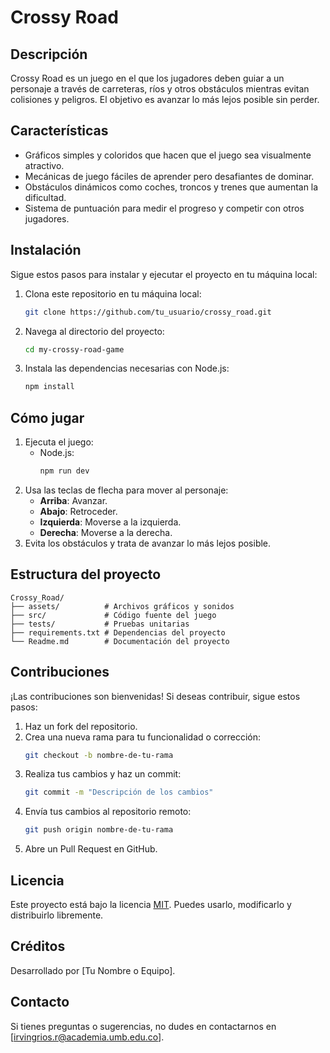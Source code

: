 # Crossy Road

## Descripción
Crossy Road es un juego en el que los jugadores deben guiar a un personaje a través de carreteras, ríos y otros obstáculos mientras evitan colisiones y peligros. El objetivo es avanzar lo más lejos posible sin perder.

## Características
- Gráficos simples y coloridos que hacen que el juego sea visualmente atractivo.
- Mecánicas de juego fáciles de aprender pero desafiantes de dominar.
- Obstáculos dinámicos como coches, troncos y trenes que aumentan la dificultad.
- Sistema de puntuación para medir el progreso y competir con otros jugadores.

## Instalación
Sigue estos pasos para instalar y ejecutar el proyecto en tu máquina local:

1. Clona este repositorio en tu máquina local:
   ```bash
   git clone https://github.com/tu_usuario/crossy_road.git
   ```
2. Navega al directorio del proyecto:
   ```bash
   cd my-crossy-road-game
   ```
3. Instala las dependencias necesarias con Node.js:
   ```bash
   npm install
   ```

## Cómo jugar
1. Ejecuta el juego:
   - Node.js:
     ```bash
     npm run dev
     ```
2. Usa las teclas de flecha para mover al personaje:
   - **Arriba**: Avanzar.
   - **Abajo**: Retroceder.
   - **Izquierda**: Moverse a la izquierda.
   - **Derecha**: Moverse a la derecha.
3. Evita los obstáculos y trata de avanzar lo más lejos posible.

## Estructura del proyecto
```
Crossy_Road/
├── assets/          # Archivos gráficos y sonidos
├── src/             # Código fuente del juego
├── tests/           # Pruebas unitarias
├── requirements.txt # Dependencias del proyecto
└── Readme.md        # Documentación del proyecto
```

## Contribuciones
¡Las contribuciones son bienvenidas! Si deseas contribuir, sigue estos pasos:

1. Haz un fork del repositorio.
2. Crea una nueva rama para tu funcionalidad o corrección:
   ```bash
   git checkout -b nombre-de-tu-rama
   ```
3. Realiza tus cambios y haz un commit:
   ```bash
   git commit -m "Descripción de los cambios"
   ```
4. Envía tus cambios al repositorio remoto:
   ```bash
   git push origin nombre-de-tu-rama
   ```
5. Abre un Pull Request en GitHub.

## Licencia
Este proyecto está bajo la licencia [MIT](LICENSE). Puedes usarlo, modificarlo y distribuirlo libremente.

## Créditos
Desarrollado por [Tu Nombre o Equipo].

## Contacto
Si tienes preguntas o sugerencias, no dudes en contactarnos en [irvingrios.r@academia.umb.edu.co].